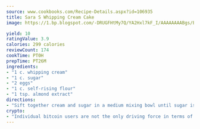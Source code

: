 ```yaml
---
source: www.cookbooks.com/Recipe-Details.aspx?id=106935
title: Sara S Whipping Cream Cake
image: https://1.bp.blogspot.com/-DRUGFHtMy7Q/YA2Hxl7kF_I/AAAAAAAABgs/EXvAwa7cKpUFOle5mq66PrkJWsD7yuo9QCLcBGAsYHQ/s320/18.png

yield: 10
ratingValue: 3.9
calories: 299 calories
reviewCount: 174
cookTime: PT0H
prepTime: PT26M
ingredients:
- "1 c. whipping cream"
- "1 c. sugar"
- "2 eggs"
- "1 c. self-rising flour"
- "1 tsp. almond extract"
directions:
- "Sift together cream and sugar in a medium mixing bowl until sugar is dissolved. Add eggs, one at a time, stirring well after addition to break up eggs. Stir in flour and almond extract. Mix well. Pour batter into a greased 9 x 5 x 3-inch loaf pan. Bake at 325u00b0 for 50 minutes or until cake tests done. Let cool. Remove from pan. Yield 6 to 8 servings."
crypto:
- "Individual bitcoin users are not the only driving force in terms of securing the bitcoin network."
---
```

